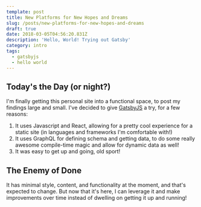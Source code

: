 ```yaml
---
template: post
title: New Platforms for New Hopes and Dreams
slug: /posts/new-platforms-for-new-hopes-and-dreams
draft: true
date: 2018-03-05T04:56:20.831Z
description: 'Hello, World! Trying out Gatsby'
category: intro
tags:
  - gatsbyjs
  - hello world
---
```

## Today's the Day (or night?)

I'm finally getting this personal site into a functional space, to post my findings large and small. I've decided to give [GatsbyJS](https://www.gatsbyjs.org/) a try, for a few reasons:

1. It uses Javascript and React, allowing for a pretty cool experience for a static site (in languages and frameworks I'm comfortable with!)
2. It uses GraphQL for defining schema and getting data, to do some really awesome compile-time magic and allow for dynamic data as well!
3. It was easy to get up and going, old sport!

## The Enemy of Done

It has minimal style, content, and functionality at the moment, and that's expected to change. But now that it's here, I can leverage it and make improvements over time instead of dwelling on getting it up and running!
